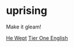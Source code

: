 # uprising
Make it gleam!

[He Wept](https://he-wept.github.io/1/) [Tier One English](https://tier-one-english.github.io/entrada/)
